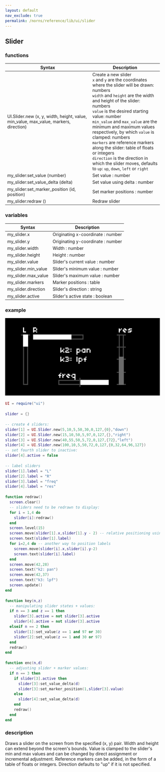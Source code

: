 ```yaml
---
layout: default
nav_exclude: true
permalink: /norns/reference/lib/ui/slider
---
```


## Slider

### functions

| Syntax                                                                               | Description                                                                                                                                                                                                                                                                                                                                                                                                                                                                                                                                       |
| ------------------------------------------------------------------------------------ | ------------------------------------------------------------------------------------------------------------------------------------------------------------------------------------------------------------------------------------------------------------------------------------------------------------------------------------------------------------------------------------------------------------------------------------------------------------------------------------------------------------------------------------------------- |
| UI.Slider.new (x, y, width, height, value, min_value, max_value, markers, direction) | Create a new slider<br>`x` and `y` are the coordinates where the slider will be drawn: numbers <br>`width` and `height` are the width and height of the slider: numbers <br>`value` is the desired starting value: number <br> `min_value` and `max_value` are the minimum and maximum values respectively, by which `value` is clamped: numbers <br> `markers` are reference markers along the slider: table of floats or integers <br>`direction` is the direction in which the slider moves, defaults to `up`: `up`, `down`, `left` or `right` |
| my_slider:set_value (number)                                                         | Set value : number                                                                                                                                                                                                                                                                                                                                                                                                                                                                                                                                |
| my_slider:set_value_delta (delta)                                                    | Set value using delta : number                                                                                                                                                                                                                                                                                                                                                                                                                                                                                                                    |
| my_slider:set_marker_position (id, position)                                         | Set marker positions : number                                                                                                                                                                                                                                                                                                                                                                                                                                                                                                                     |
| my_slider:redraw ()                                                                  | Redraw slider                                                                                                                                                                                                                                                                                                                                                                                                                                                                                                                                     |

### variables

| Syntax              | Description                       |
| ------------------- | --------------------------------- |
| my_slider.x         | Originating x-coordinate : number |
| my_slider.y         | Originating y-coordinate : number |
| my_slider.width     | Width : number                    |
| my_slider.height    | Height : number                   |
| my_slider.value     | Slider's current value : number   |
| my_slider.min_value | Slider's minimum value : number   |
| my_slider.max_value | Slider's maximum value : number   |
| my_slider.markers   | Marker positions : table          |
| my_slider.direction | Slider's direction : string       |
| my_slider.active    | Slider's active state : boolean   |

### example

![](../../../image/reference-lib-ui-images/sliderexample.gif)

```lua
UI = require("ui")

slider = {}

-- create 4 sliders:
slider[1] = UI.Slider.new(5,10,5,50,30,0,127,{0},"down")
slider[2] = UI.Slider.new(15,10,50,5,97,0,127,{},"right")
slider[3] = UI.Slider.new(40,55,50,5,72,0,127,{72},"left")
slider[4] = UI.Slider.new(100,10,5,50,72,0,127,{0,32,64,96,127})
-- set fourth slider to inactive:
slider[4].active = false

-- label sliders
slider[1].label = "L"
slider[2].label = "R"
slider[3].label = "freq"
slider[4].label = "res"

function redraw()
  screen.clear()
  -- sliders need to be redrawn to display:
  for i = 1,4 do
    slider[i]:redraw()
  end
  screen.level(15)
  screen.move(slider[1].x,slider[1].y - 2) -- relative positioning using the originating x and y coordinates
  screen.text(slider[1].label)
  for i=2,4 do -- another way to position labels
    screen.move(slider[i].x,slider[i].y-2)
    screen.text(slider[i].label)
  end
  screen.move(42,28)
  screen.text("k2: pan")
  screen.move(42,37)
  screen.text("k3: lpf")
  screen.update()
end

function key(n,z)
  -- manipulating slider states + values:
  if n == 3 and z == 1 then
    slider[3].active = not slider[3].active
    slider[4].active = not slider[3].active
  elseif n == 2 then
    slider[1]:set_value(z == 1 and 97 or 30)
    slider[2]:set_value(z == 1 and 30 or 97)
  end
  redraw()
end

function enc(n,d)
  -- adjusting slider + marker values:
  if n == 3 then
    if slider[3].active then
      slider[3]:set_value_delta(d)
      slider[3]:set_marker_position(1,slider[3].value)
    else
      slider[4]:set_value_delta(d)
    end
    redraw()
  end
end
```

### description

Draws a slider on the screen from the specified (x, y) pair. Width and height can extend beyond the screen's bounds. Value is clamped to the slider's min and max values and can be changed by direct assignment or incremental adjustment. Reference markers can be added, in the form of a table of floats or integers. Direction defaults to "up" if it is not specified.
